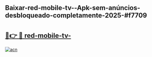 ## Baixar-red-mobile-tv--Apk-sem-anúncios-desbloqueado-completamente-2025-#f7709

# <h2><a href="https://ainizakaria.my?title=red-mobile-tv-&ref=20M">🔗👉 🔴 red-mobile-tv-</a></h2>

[![acn](https://github.com/user-attachments/assets/0f9c940e-d8b0-45ae-aac7-cd30a18b3e1c)](https://ainizakaria.my?title=red-mobile-tv-&ref=20M)

